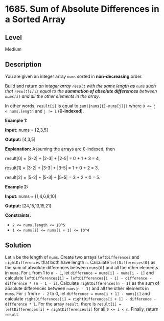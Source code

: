 # 1685. Sum of Absolute Differences in a Sorted Array
## Level
Medium

## Description
You are given an integer array `nums` sorted in **non-decreasing** order.

Build and return *an integer array `result` with the same length as `nums` such that `result[i]` is equal to the **summation of absolute differences** between `nums[i]` and all the other elements in the array*.

In other words, `result[i]` is equal to `sum(|nums[i]-nums[j]|)` where `0 <= j < nums.length` and `j != i` (**0-indexed**).

**Example 1:**

**Input:** nums = [2,3,5]

**Output:** [4,3,5]

**Explanation:** Assuming the arrays are 0-indexed, then

result[0] = |2-2| + |2-3| + |2-5| = 0 + 1 + 3 = 4,

result[1] = |3-2| + |3-3| + |3-5| = 1 + 0 + 2 = 3,

result[2] = |5-2| + |5-3| + |5-5| = 3 + 2 + 0 = 5.

**Example 2:**

**Input:** nums = [1,4,6,8,10]

**Output:** [24,15,13,15,21]

**Constraints:**

* `2 <= nums.length <= 10^5`
* `1 <= nums[i] <= nums[i + 1] <= 10^4`

## Solution
Let `n` be the length of `nums`. Create two arrays `leftDifferences` and `rightDifferences` that both have length `n`. Calculate `leftDifferences[0]` as the sum of absolute differences between `nums[0]` and all the other elements in `nums`. For `i` from 1 to `n - 1`, let `difference = nums[i] - nums[i - 1]` and calculate `leftDifferences[i] = leftDifferences[i - 1] - difference - difference * (n - 1 - i)`. Calculate `rightDifferences[n - 1]` as the sum of absolute differences between `nums[n - 1]` and all the other elements in `nums`. For `i` from `n - 2` to 0, let `difference = nums[i + 1] - nums[i]` and calculate `rightDifferences[i] = rightDifferences[i + 1] - difference - difference * i`. For the array `result`, there is `result[i] = leftDifferences[i] + rightDifferences[i]` for all `0 <= i < n`. Finally, return `result`.
